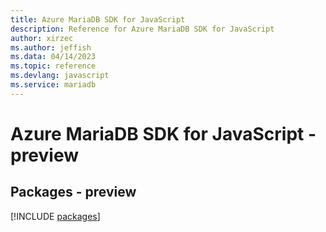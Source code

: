 ```yaml
---
title: Azure MariaDB SDK for JavaScript
description: Reference for Azure MariaDB SDK for JavaScript
author: xirzec
ms.author: jeffish
ms.data: 04/14/2023
ms.topic: reference
ms.devlang: javascript
ms.service: mariadb
---
```

# Azure MariaDB SDK for JavaScript - preview
## Packages - preview
[!INCLUDE [packages](mariadb-index.md)]